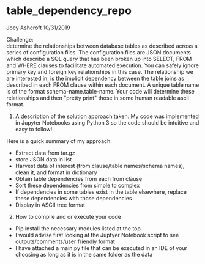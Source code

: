 # table_dependency_repo

Joey Ashcroft
10/31/2019

Challenge:  
determine the relationships between database tables as described across a series of configuration files. The configuration files are JSON documents which describe a SQL query that has been broken up into SELECT, FROM and WHERE clauses to facilitate automated execution. You can safely ignore primary key and foreign key relationships in this case. The relationship we are interested in, is the implicit dependency between the table joins as described in each FROM clause within each document. A unique table name is of the format schema-name.table-name. Your code will determine these relationships and then "pretty print" those in some human readable ascii format.


1. A description of the solution approach taken:
My code was implemented in Jupyter Notebooks using Python 3 so the code should be intuitive and easy to follow!

Here is a quick summary of my approach:
- Extract data from tar.gz
- store JSON data in list
- Harvest data of interest (from clause/table names/schema names), clean it, and format in dictionary
- Obtain table dependencies from each from clause
- Sort these dependencies from simple to complex
- If dependencies in some tables exist in the table elsewhere, replace these dependencies with those dependencies
- Display in ASCII tree format


2. How to compile and or execute your code
- Pip install the necessary modules listed at the top
- I would advise first looking at the Juptyer Notebook script to see outputs/comments/user friendly format
- I have attached a main.py file that can be executed in an IDE of your choosing as long as it is in the same folder as the data
